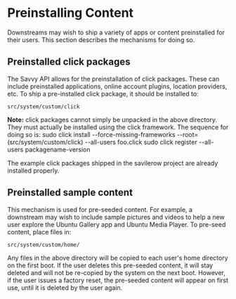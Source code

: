 





# Preinstalling Content

Downstreams may wish to ship a variety of apps or content preinstalled for
their users. This section describes the mechanisms for doing so.

## Preinstalled click packages

The Savvy API allows for the preinstallation of click packages. These can
include preinstalled applications, online account plugins, location providers,
etc. To ship a pre-installed click package, it should be installed to:

    src/system/custom/click

**Note:** click packages cannot simply be unpacked in the above directory. They must actually be installed using the click framework. The sequence for doing so is:
    sudo click install --force-missing-frameworks --root=(src/system/custom/click) --all-users foo.click
    sudo click register --all-users packagename-version

The example click packages shipped in the savilerow project are already
installed properly.

## Preinstalled sample content

This mechanism is used for pre-seeded content. For example, a downstream may
wish to include sample pictures and videos to help a new user explore the
Ubuntu Gallery app and Ubuntu Media Player. To pre-seed content, place files
in:

    src/system/custom/home/

Any files in the above directory will be copied to each user's home directory
on the first boot. If the user deletes this pre-seeded content, it will stay
deleted and will not be re-copied by the system on the next boot. However, if
the user issues a factory reset, the pre-seeded content will appear on first
use, until it is deleted by the user again.





